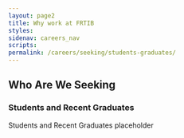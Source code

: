 ```yaml
---
layout: page2
title: Why work at FRTIB
styles:
sidenav: careers_nav
scripts:
permalink: /careers/seeking/students-graduates/
---
```


## Who Are We Seeking

### Students and Recent Graduates
<p>  
Students and Recent Graduates placeholder
</p>



<!-- CONTENT END -->
